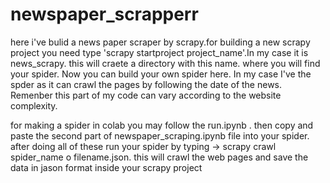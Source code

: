 # newspaper_scrapperr 
here i've bulid a news paper scraper by scrapy.for building a new scrapy project you need type
'scrapy startproject project_name'.In my case it is news_scrapy. this will craete a directory with this name. where you will find your spider.
Now you can build your own spider here. In my case I've the spder as it can crawl the pages by following the date of the news. Remenber this part of my code can vary according to the website complexity.

for making a spider in colab you may follow the run.ipynb .
then copy  and paste the second part of newspaper_scraping.ipynb file into your spider.
after doing all of these run your spider by typing -> scrapy crawl spider_name o filename.json.
this will crawl the web pages and save the data in jason format inside your scrapy project
